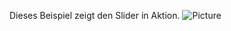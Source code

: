 Dieses Beispiel zeigt den Slider in Aktion.
![Picture]("https://github.com/MakeMagazinDE/LVGL_UI/tree/main/Sketches/Bonus/Slider_get_value.gif")

